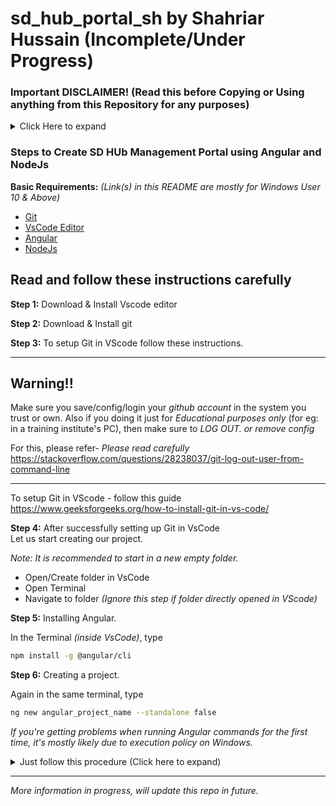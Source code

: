 # sd_hub_portal_sh by Shahriar Hussain (Incomplete/Under Progress)
### Important DISCLAIMER! (Read this before Copying or Using anything from this Repository for any purposes)

<details>
    <summary>Click Here to expand</summary>

## REPOSITORY DISCLAIMER

The information provided by Skill-Development-Hub /
sd_hub_portal_sh (“we,” “us,” or “our”) on [Repository URL](https://github.com/Skill-Development-Hub/sd_hub_portal_sh) (the “Repository”) is for general informational purposes only. All information in the Repository is provided in good faith; however, we make no representation or warranty of any kind, express or implied, regarding the accuracy, adequacy, validity, reliability, availability, or completeness of any information in the Repository. UNDER NO CIRCUMSTANCE SHALL WE HAVE ANY LIABILITY TO YOU FOR ANY LOSS OR DAMAGE OF ANY KIND INCURRED AS A RESULT OF THE USE OF THE REPOSITORY OR RELIANCE ON ANY INFORMATION PROVIDED IN THE REPOSITORY. YOUR USE OF THE REPOSITORY AND YOUR RELIANCE ON ANY INFORMATION IN THE REPOSITORY IS SOLELY AT YOUR OWN RISK.

## EXTERNAL LINKS DISCLAIMER

The Repository may contain (or you may be sent through the Repository) links to other websites or content belonging to or originating from third parties or links to websites and features in banners or other advertising. Such external links are not investigated, monitored, or checked for accuracy, adequacy, validity, reliability, availability, or completeness by us. WE DO NOT WARRANT, ENDORSE, GUARANTEE, OR ASSUME RESPONSIBILITY FOR THE ACCURACY OR RELIABILITY OF ANY INFORMATION OFFERED BY THIRD-PARTY WEBSITES LINKED THROUGH THE REPOSITORY OR ANY WEBSITE OR FEATURE LINKED IN ANY BANNER OR OTHER ADVERTISING. WE WILL NOT BE A PARTY TO OR IN ANY WAY BE RESPONSIBLE FOR MONITORING ANY TRANSACTION BETWEEN YOU AND THIRD-PARTY PROVIDERS OF PRODUCTS OR SERVICES.
</details>

### Steps to Create SD HUb Management Portal using Angular and NodeJs

**Basic Requirements:** *(Link(s) in this README are mostly for Windows User 10 & Above)*

- [Git](https://git-scm.com/downloads)
- [VsCode Editor](https://code.visualstudio.com/download)
- [Angular](https://angular.dev/tools/cli/setup-local)
- [NodeJs](https://nodejs.org/en/download/prebuilt-installer)

## Read and follow these instructions carefully

**Step 1:** Download & Install Vscode editor

**Step 2:** Download & Install git

**Step 3:** To setup Git in VScode follow these instructions.

---

## **Warning!!**

Make sure you save/config/login your *github account* in the system you trust or own. Also if you doing it just for *Educational purposes only* (for eg: in a training institute's PC), then make sure to *LOG OUT. or remove config*

For this, please refer- *Please read carefully*
https://stackoverflow.com/questions/28238037/git-log-out-user-from-command-line

---
To setup Git in VScode - follow this guide
https://www.geeksforgeeks.org/how-to-install-git-in-vs-code/

**Step 4:** After successfully setting up Git in VsCode <br>
Let us start creating our project.

*Note: It is recommended to start in a new empty folder.*

* Open/Create folder in VsCode
* Open Terminal
* Navigate to folder *(Ignore this step if folder directly opened in VScode)*


**Step 5:**
Installing Angular.

In the Terminal *(inside VsCode)*, type

```bash
npm install -g @angular/cli
```

**Step 6:**
Creating a project.

Again in the same terminal, type

```bash
ng new angular_project_name --standalone false
```

*If you're getting problems when running Angular commands for the first time,  it's mostly likely due to execution policy on Windows.*
<details>
    <summary>Just follow this procedure (Click here to expand)</summary>

* Enter the following command in terminal. For more info [click here to visit official Angualar Execution Policiy instructions](https://angular.dev/tools/cli/setup-local#powershell-execution-policy)

```bash
 Set-ExecutionPolicy -Scope CurrentUser -ExecutionPolicy RemoteSigned
```

* Then restart the terminal, then run angular commands again.

*Note: It needs to be executed only once, no need to run for every angular project creation.*
</details>

---
*More information in progress, will update this repo in future.*
